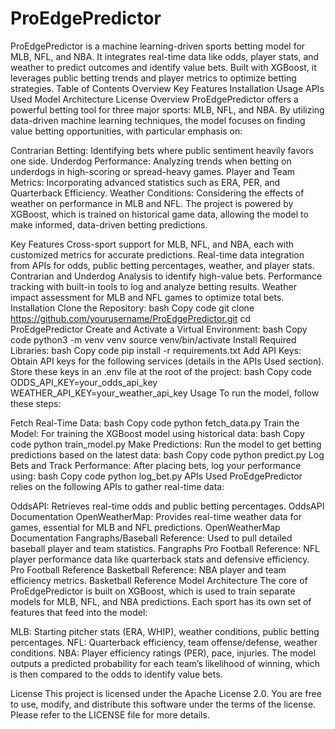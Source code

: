 # ProEdgePredictor
ProEdgePredictor is a machine learning-driven sports betting model for MLB, NFL, and NBA. It integrates real-time data like odds, player stats, and weather to predict outcomes and identify value bets. Built with XGBoost, it leverages public betting trends and player metrics to optimize betting strategies.
Table of Contents
Overview
Key Features
Installation
Usage
APIs Used
Model Architecture
License
Overview
ProEdgePredictor offers a powerful betting tool for three major sports: MLB, NFL, and NBA. By utilizing data-driven machine learning techniques, the model focuses on finding value betting opportunities, with particular emphasis on:

Contrarian Betting: Identifying bets where public sentiment heavily favors one side.
Underdog Performance: Analyzing trends when betting on underdogs in high-scoring or spread-heavy games.
Player and Team Metrics: Incorporating advanced statistics such as ERA, PER, and Quarterback Efficiency.
Weather Conditions: Considering the effects of weather on performance in MLB and NFL.
The project is powered by XGBoost, which is trained on historical game data, allowing the model to make informed, data-driven betting predictions.

Key Features
Cross-sport support for MLB, NFL, and NBA, each with customized metrics for accurate predictions.
Real-time data integration from APIs for odds, public betting percentages, weather, and player stats.
Contrarian and Underdog Analysis to identify high-value bets.
Performance tracking with built-in tools to log and analyze betting results.
Weather impact assessment for MLB and NFL games to optimize total bets.
Installation
Clone the Repository:
bash
Copy code
git clone https://github.com/yourusername/ProEdgePredictor.git
cd ProEdgePredictor
Create and Activate a Virtual Environment:
bash
Copy code
python3 -m venv venv
source venv/bin/activate
Install Required Libraries:
bash
Copy code
pip install -r requirements.txt
Add API Keys:
Obtain API keys for the following services (details in the APIs Used section).
Store these keys in an .env file at the root of the project:
bash
Copy code
ODDS_API_KEY=your_odds_api_key
WEATHER_API_KEY=your_weather_api_key
Usage
To run the model, follow these steps:

Fetch Real-Time Data:
bash
Copy code
python fetch_data.py
Train the Model: For training the XGBoost model using historical data:
bash
Copy code
python train_model.py
Make Predictions: Run the model to get betting predictions based on the latest data:
bash
Copy code
python predict.py
Log Bets and Track Performance: After placing bets, log your performance using:
bash
Copy code
python log_bet.py
APIs Used
ProEdgePredictor relies on the following APIs to gather real-time data:

OddsAPI: Retrieves real-time odds and public betting percentages.
OddsAPI Documentation
OpenWeatherMap: Provides real-time weather data for games, essential for MLB and NFL predictions.
OpenWeatherMap Documentation
Fangraphs/Baseball Reference: Used to pull detailed baseball player and team statistics.
Fangraphs
Pro Football Reference: NFL player performance data like quarterback stats and defensive efficiency.
Pro Football Reference
Basketball Reference: NBA player and team efficiency metrics.
Basketball Reference
Model Architecture
The core of ProEdgePredictor is built on XGBoost, which is used to train separate models for MLB, NFL, and NBA predictions. Each sport has its own set of features that feed into the model:

MLB: Starting pitcher stats (ERA, WHIP), weather conditions, public betting percentages.
NFL: Quarterback efficiency, team offense/defense, weather conditions.
NBA: Player efficiency ratings (PER), pace, injuries.
The model outputs a predicted probability for each team’s likelihood of winning, which is then compared to the odds to identify value bets.

License
This project is licensed under the Apache License 2.0. You are free to use, modify, and distribute this software under the terms of the license. Please refer to the LICENSE file for more details.

